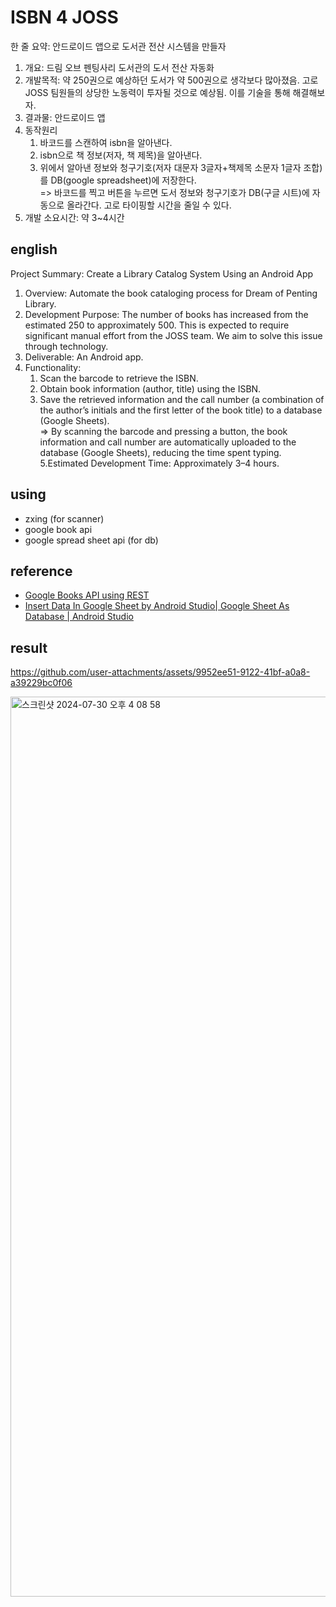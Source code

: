 # ISBN 4 JOSS
한 줄 요약: 안드로이드 앱으로 도서관 전산 시스템을 만들자

1. 개요: 드림 오브 펜팅사리 도서관의 도서 전산 자동화
2. 개발목적: 약 250권으로 예상하던 도서가 약 500권으로 생각보다 많아졌음. 고로 JOSS 팀원들의 상당한 노동력이 투자될 것으로 예상됨. 이를 기술을 통해 해결해보자.
3. 결과물: 안드로이드 앱
4. 동작원리
    1) 바코드를 스캔하여 isbn을 알아낸다.
    2) isbn으로 책 정보(저자, 책 제목)을 알아낸다.
    3) 위에서 알아낸 정보와 청구기호(저자 대문자 3글자+책제목 소문자 1글자 조합)를 DB(google spreadsheet)에 저장한다.  
    => 바코드를 찍고 버튼을 누르면 도서 정보와 청구기호가 DB(구글 시트)에 자동으로 올라간다. 고로 타이핑할 시간을 줄일 수 있다.
5. 개발 소요시간: 약 3~4시간

## english
Project Summary: Create a Library Catalog System Using an Android App

1. Overview: Automate the book cataloging process for Dream of Penting Library.
2. Development Purpose: The number of books has increased from the estimated 250 to approximately 500. This is expected to require significant manual effort from the JOSS team. We aim to solve this issue through technology.
3. Deliverable: An Android app.
4. Functionality:
    1) Scan the barcode to retrieve the ISBN.
    2) Obtain book information (author, title) using the ISBN.
    3) Save the retrieved information and the call number (a combination of the author’s initials and the first letter of the book title) to a database (Google Sheets).  
    => By scanning the barcode and pressing a button, the book information and call number are automatically uploaded to the database (Google Sheets), reducing the time spent typing.  
5.Estimated Development Time: Approximately 3–4 hours.

## using
- zxing (for scanner)
- google book api
- google spread sheet api (for db)

## reference
- [Google Books API using REST](https://developers.google.com/books/docs/v1/getting_started?hl=ko#REST)
- [Insert Data In Google Sheet by Android Studio| Google Sheet As Database | Android Studio](https://www.youtube.com/watch?v=-NG588pWT-o)

## result
https://github.com/user-attachments/assets/9952ee51-9122-41bf-a0a8-a39229bc0f06

<img width="1440" alt="스크린샷 2024-07-30 오후 4 08 58" src="https://github.com/user-attachments/assets/99820f82-ff31-4c08-97bf-789e0c5dda2a">
